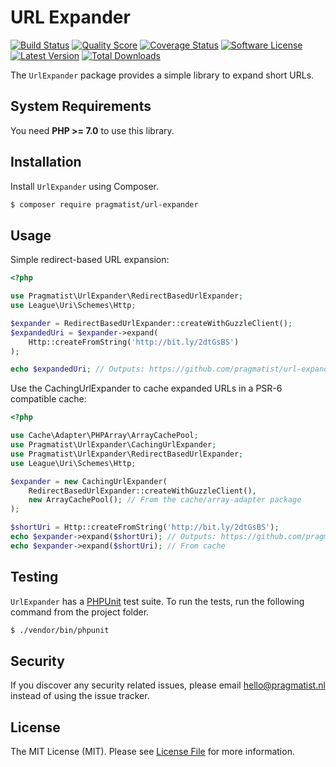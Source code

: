 # URL Expander

[![Build Status](https://img.shields.io/travis/pragmatist/url-expander/master.svg?style=flat-square)](https://travis-ci.org/pragmatist/url-expander)
[![Quality Score](https://img.shields.io/scrutinizer/g/pragmatist/url-expander.svg?style=flat-square)](https://scrutinizer-ci.com/g/pragmatist/url-expander)
[![Coverage Status](https://img.shields.io/scrutinizer/coverage/g/pragmatist/url-expander.svg?style=flat-square)](https://scrutinizer-ci.com/g/pragmatist/url-expander/code-structure)
[![Software License](https://img.shields.io/badge/license-MIT-brightgreen.svg?style=flat-square)](LICENSE)
[![Latest Version](https://img.shields.io/github/release/pragmatist/url-expander.svg?style=flat-square)](https://github.com/pragmatist/url-expander/releases)
[![Total Downloads](https://img.shields.io/packagist/dt/pragmatist/url-expander.svg?style=flat-square)](https://packagist.org/packages/pragmatist/url-expander)

The `UrlExpander` package provides a simple library to expand short URLs.

## System Requirements

You need **PHP >= 7.0** to use this library.

## Installation

Install `UrlExpander` using Composer.

```bash
$ composer require pragmatist/url-expander
```

## Usage

Simple redirect-based URL expansion:

```php
<?php

use Pragmatist\UrlExpander\RedirectBasedUrlExpander;
use League\Uri\Schemes\Http;

$expander = RedirectBasedUrlExpander::createWithGuzzleClient();
$expandedUri = $expander->expand(
    Http::createFromString('http://bit.ly/2dtGsBS')
);

echo $expandedUri; // Outputs: https://github.com/pragmatist/url-expander
```

Use the CachingUrlExpander to cache expanded URLs in a PSR-6 compatible cache:

```php
<?php

use Cache\Adapter\PHPArray\ArrayCachePool;
use Pragmatist\UrlExpander\CachingUrlExpander;
use Pragmatist\UrlExpander\RedirectBasedUrlExpander;
use League\Uri\Schemes\Http;

$expander = new CachingUrlExpander(
    RedirectBasedUrlExpander::createWithGuzzleClient(),
    new ArrayCachePool(); // From the cache/array-adapter package
);

$shortUri = Http::createFromString('http://bit.ly/2dtGsBS');
echo $expander->expand($shortUri); // Outputs: https://github.com/pragmatist/url-expander
echo $expander->expand($shortUri); // From cache
```

## Testing

`UrlExpander` has a [PHPUnit](https://phpunit.de/) test suite. To run the tests, run the following command from the project folder.

```bash
$ ./vendor/bin/phpunit
```

## Security

If you discover any security related issues, please email hello@pragmatist.nl instead of using the issue tracker.

## License

The MIT License (MIT). Please see [License File](LICENSE) for more information.
